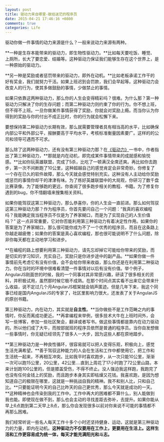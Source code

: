 ```yaml
---
layout: post
title: 驱动力来自哪里-献给迷茫的程序员
date: 2015-04-21 17:46:16 +0800
comments: true
categories: Life
---
```



驱动你做一件事情的动力来源是什么？一般来说动力来源有两种。

<!-- more -->

**一种是生存本能带来的驱动力，即生物性驱动力。**比如每天要吃饭、睡觉、上厕所，长大了要恋爱、结婚等。这种驱动力保证我们能够生存在这个世界上，是一种原始的驱动力。

**另一种是奖励或者惩罚带来的驱动力，即外在动机。**比如老板承诺工作干的好有奖金，我们就努力干活。如果上班迟到会罚款，我们会早起等。这种驱动力会改变人的行为，使其多做鼓励的事情，少做禁止的事情。

如果只依靠这两种驱动力，那么你的人生会变得精彩吗？很难。为什么那？第一种驱动力只解决了你的生存问题；而第二种驱动力则约束了你的行为。你不想上班，但不得不上班。一旦你做某件事情获得了奖励，你就会对奖励上瘾。而当你认为你得到的奖励与你的付出不成正比时，你的行为就会松懈下来。

要想保持第二种驱动力长期有效，那么就需要管理者具有相当高的水平，比如确保内部公平和外部公平，报酬要高于平均水平，考核标准衡量因素要广。这样的的公司和领导可遇而不可求。

那么除了这两种驱动力，还有没有第三种驱动力那？在[《驱动力》](https://book.douban.com/subject/10484712/)一书中，作者指出了第三种驱动力，**那就是内在动机，即完成某件事情带来的成就感和愉悦感。**比如你玩英雄联盟，完成了5杀，比吃了一顿满汉全席还爽。再比如你去跑步，第一次不间断跑了10公里，这种超越自己的感觉肯定会非常奇妙。你修复了一个存在已久的软件故障，那么今天就会感觉特别充实。这种没有人主动给你奖励或惩罚的事情你却干的津津有味。为了练好英雄联盟中的大局观，你研习了数千盘比赛录像。为了能够跑的更远，你查阅了很多跑步相关的教程、书籍。为了修复你遇到的bug，你不惜翻墙来搜集相关资料。

如果你能驾驭这第三种驱动力，那么恭喜你，你的人生会一直前进。那么如何驾驭这第三种驱动力那？作为程序员，你首先要问自己一个问题：“我真的喜欢编程吗？我能确定我当程序员不仅是为了养家糊口，而是为了实现自己的人生价值吗？”  这一点非常重要，它对你否能利用第三种驱动力有着决定性作用。如果你的答案是为了养家糊口，那么很可能你成为不了一个优秀的程序员，而且在这条路上你越走越疲倦；如果你的答案是真心喜欢编程，那也很可能说明不了什么问题，除非你每天都在主动地学习和进步。

**在编程的路上想要利用第三种驱动力，请先忘却掉它可能给你带来的奖励，而是切实的学习知识，充实自己，奖励只是你进步途中的副产品。**如果你做一件事情前先考虑它有没有价值，会不会给你带来收益，那么你还是在利用第二种驱动力。你在当时的环境中很难看清楚一件事情对以后有没有价值。举个例子，AngularJS刚面世的时候，我的一个同事对其非常感兴趣，研读了很多相关的资料，并积极试用，虽然那时候它极不成熟。在那个时间点其实看不出来它会带来什么收益，说不定过几个月AngularJS框架就会销声匿迹。但是几年下来，我这个同事已经是国内AngularJS的专家了，社区里影响力很大，还发表了关于AngularJS的原创书籍。

第三种驱动力，内在动力，其实就是**自主性**。**当你做些不是工作范畴之内的事情时，你反而离成功更近。**再拿编程来举例，很多技术大牛在上班时间外，会写一些博客，参加一些社区聚会，翻译或者写书。做这些事情都是靠内在动力驱动的。所以他们成了大牛，而按部就班的程序员依然是普通的程序员。当你自发想做一些事情时，你无疑已经领先了很多人一大步，因为这些人都在原地踏步。

**第三种驱动力是一种良性循环，很容易就可以把人变得乐观，积极向上，感觉生活充满希望。**善于驾驭这种能力的人会在生活和工作中都使用它，把工作和生活统一起来，不再相互冲突。比如我平时喜欢跑步，从一次只能10公里，渐渐一次可以跑15公里，20公里，42公里....直到上周花了17小时跑了72公里山路，本来计划跑100公里的，但是膝盖受伤，不得不终止。没人强迫我这样跑，我跑完了也没有任何金钱上的奖励，而且跑步本身其实即枯燥又花钱。我喜欢跑，是因为想知道自己的极限在哪里，这就是一种挑战自我的精神。我不和别人比，只和自己比。**只要能证明今天的自己比昨天的自己更优秀，那么今天就是成功的一天。**这种精神也会传染到我的工作中。工作中再大的困难都不算什么，别人能做到我也能。即使现在做不到，那么也会主动的寻找差距去弥补，去提升。如果你能从早上6点跑到第二天早上8点，那么你会发现很多以前对你来说不可能的事情都不再那么困难。

我们经常听说一些名人每天工作十多个小时还坚持健身、运动，这就是第三种驱动力的力量，即内在动机。**这种驱动力不仅要用在工作上，更要用在生活上。这样生活和工作更容易成为统一体，每天才能充满阳光和斗志。**







